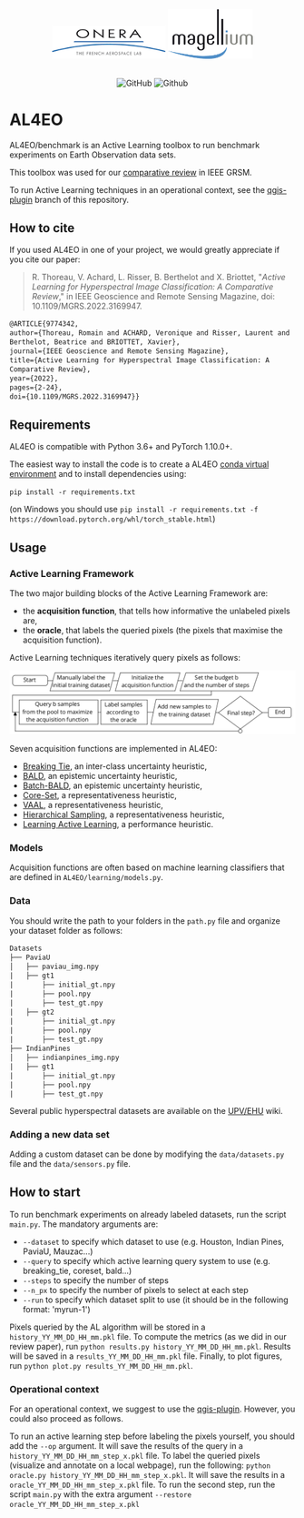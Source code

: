 <div align="center">
  <img src="https://github.com/Romain3Ch216/AL4EO/blob/qgis-plugin/imgs/logo_onera.png" alt="drawing" width="200"/>
  <img src="https://github.com/Romain3Ch216/AL4EO/blob/qgis-plugin/imgs/logo_magellium.png" alt="drawing" width="150" />
</div>

<br />

<p align="center">
  <img alt="GitHub" src="https://img.shields.io/github/license/Romain3Ch216/AL4EO?color=brightgreen">
  <img alt="Github" src="https://img.shields.io/badge/version-0.1-9cf">
</p>

# AL4EO

AL4EO/benchmark is an Active Learning toolbox to run benchmark experiments on Earth Observation data sets. 

This toolbox was used for our <a href="https://ieeexplore.ieee.org/document/9774342">comparative review</a> in IEEE GRSM.

To run Active Learning techniques in an operational context, see the [qgis-plugin](https://github.com/Romain3Ch216/AL4EO/tree/qgis-plugin) branch of this repository. 

## How to cite 

If you used AL4EO in one of your project, we would greatly appreciate if you cite our paper:

> R. Thoreau, V. Achard, L. Risser, B. Berthelot and X. Briottet, "*Active Learning for Hyperspectral Image Classification: A Comparative Review*," in IEEE Geoscience and Remote Sensing Magazine, doi: 10.1109/MGRS.2022.3169947.

```
@ARTICLE{9774342,  
author={Thoreau, Romain and ACHARD, Veronique and Risser, Laurent and Berthelot, Beatrice and BRIOTTET, Xavier},  
journal={IEEE Geoscience and Remote Sensing Magazine},   
title={Active Learning for Hyperspectral Image Classification: A Comparative Review},   
year={2022},    
pages={2-24},  
doi={10.1109/MGRS.2022.3169947}}
```

## Requirements

AL4EO is compatible with Python 3.6+ and PyTorch 1.10.0+.

The easiest way to install the code is to create a AL4EO [conda virtual environment](https://docs.python.org/3/tutorial/venv.html) and to install dependencies using:

`pip install -r requirements.txt`

(on Windows you should use `pip install -r requirements.txt -f https://download.pytorch.org/whl/torch_stable.html`)

## Usage 

### Active Learning Framework

The two major building blocks of the Active Learning Framework are: 
 * the **acquisition function**, that tells how informative the unlabeled pixels are,
 * the **oracle**, that labels the queried pixels (the pixels that maximise the acquisition function).

Active Learning techniques iteratively query pixels as follows:

<img src="https://github.com/Romain3Ch216/AL4EO/blob/qgis-plugin/imgs/al_algo.png" alt="active_learning_flowchart" width="700" />

Seven acquisition functions are implemented in AL4EO:
 * <a href="https://www.jmlr.org/papers/volume6/luo05a/luo05a.pdf">Breaking Tie<a/>, an inter-class uncertainty heuristic,
 * <a href="https://arxiv.org/abs/1112.5745">BALD<a/>, an epistemic uncertainty heuristic,
 * <a href="https://proceedings.neurips.cc/paper/2019/hash/95323660ed2124450caaac2c46b5ed90-Abstract.html">Batch-BALD<a/>, an epistemic uncertainty heuristic,
 * <a href="https://arxiv.org/abs/1708.00489">Core-Set<a/>, a representativeness heuristic,
 * <a href="https://openaccess.thecvf.com/content_ICCV_2019/html/Sinha_Variational_Adversarial_Active_Learning_ICCV_2019_paper.html">VAAL<a/>, a representativeness heuristic,
 * <a href="https://dl.acm.org/doi/pdf/10.1145/1390156.1390183?casa_token=YyGsiIMaR6EAAAAA:uKtcjncNn2TuL4g-Q0aQi2UHULHcQSDSUm0lxTtfzH-_kYZ02_tXW8Kvh8c_OsuWWnevm0muXQ">Hierarchical Sampling<a/>, a representativeness heuristic,
 * <a href="https://proceedings.neurips.cc/paper/2017/hash/8ca8da41fe1ebc8d3ca31dc14f5fc56c-Abstract.html">Learning Active Learning<a/>, a performance heuristic.

### Models
  
Acquisition functions are often based on machine learning classifiers that are defined in `AL4EO/learning/models.py`. 
  
### Data

You should write the path to your folders in the `path.py` file and organize your dataset folder as follows:

```
Datasets
├── PaviaU
│   ├── paviau_img.npy
|   ├── gt1
|       ├── initial_gt.npy
|       ├── pool.npy
|       ├── test_gt.npy
|   ├── gt2
|       ├── initial_gt.npy
|       ├── pool.npy
|       ├── test_gt.npy
├── IndianPines
│   ├── indianpines_img.npy
|   ├── gt1
|       ├── initial_gt.npy
|       ├── pool.npy
|       ├── test_gt.npy

```

Several public hyperspectral datasets are available on the [UPV/EHU](http://www.ehu.eus/ccwintco/index.php?title=Hyperspectral_Remote_Sensing_Scenes) wiki.


### Adding a new data set

Adding a custom dataset can be done by modifying the `data/datasets.py` file and the `data/sensors.py` file.

## How to start

To run benchmark experiments on already labeled datasets, run the script `main.py`. The mandatory arguments are:
 * `--dataset` to specify which dataset to use (e.g. Houston, Indian Pines, PaviaU, Mauzac...)
 * `--query` to specify which active learning query system to use (e.g. breaking_tie, coreset, bald...)
 * `--steps` to specify the number of steps
 * `--n_px` to specify the number of pixels to select at each step
 * `--run` to specify which dataset split to use (it should be in the following format: 'myrun-1')

Pixels queried by the AL algorithm will be stored in a `history_YY_MM_DD_HH_mm.pkl` file.
To compute the metrics (as we did in our review paper), run `python results.py history_YY_MM_DD_HH_mm.pkl`.
Results will be saved in a `results_YY_MM_DD_HH_mm.pkl` file. Finally, to plot figures, run `python plot.py results_YY_MM_DD_HH_mm.pkl`.

### Operational context

For an operational context, we suggest to use the [qgis-plugin](https://github.com/Romain3Ch216/AL4EO/tree/qgis-plugin). However, you could also proceed as follows.

To run an active learning step before labeling the pixels yourself, you should add the `--op` argument.
It will save the results of the query in a `history_YY_MM_DD_HH_mm_step_x.pkl` file.
To label the queried pixels (visualize and annotate on a local webpage), run the following:
`python oracle.py history_YY_MM_DD_HH_mm_step_x.pkl`. 
It will save the results in a `oracle_YY_MM_DD_HH_mm_step_x.pkl` file.
To run the second step, run the script `main.py` with the extra argument `--restore oracle_YY_MM_DD_HH_mm_step_x.pkl`
